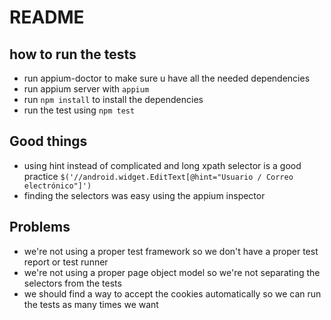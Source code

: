 # README

## how to run the tests

- run appium-doctor to make sure u have all the needed dependencies
- run appium server with `appium`
- run `npm install` to install the dependencies
- run the test using `npm test`

## Good things

- using hint instead of complicated and long xpath selector is a good practice
  `$('//android.widget.EditText[@hint="Usuario / Correo electrónico"]')`
- finding the selectors was easy using the appium inspector

## Problems

- we're not using a proper test framework so we don't have a proper test report or test runner
- we're not using a proper page object model so we're not separating the selectors from the tests
- we should find a way to accept the cookies automatically so we can run the tests as many times we want
